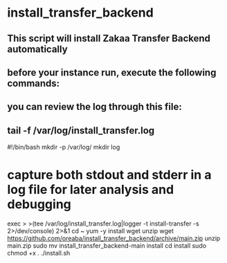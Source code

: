 # install_transfer_backend
## This script will install Zakaa Transfer Backend automatically
## before your instance run, execute the following commands:
## you can review the log through this file:
## tail -f /var/log/install_transfer.log

#!/bin/bash
mkdir -p /var/log/
mkdir log
# capture both stdout and stderr in a log file for later analysis and debugging
exec > >(tee /var/log/install_transfer.log|logger -t install-transfer -s 2>/dev/console) 2>&1
cd ~
yum -y install wget unzip
wget https://github.com/oreaba/install_transfer_backend/archive/main.zip 
unzip main.zip
sudo mv install_transfer_backend-main install
cd install
sudo chmod +x *.*
./install.sh